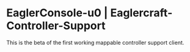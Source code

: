 # EaglerConsole-u0 | Eaglercraft-Controller-Support
This is the beta of the first working mappable controller support client.
